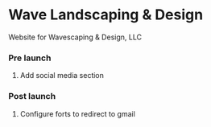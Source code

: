 # Wave Landscaping & Design

Website for Wavescaping & Design, LLC

### Pre launch

1. Add social media section

### Post launch

1. Configure forts to redirect to gmail
